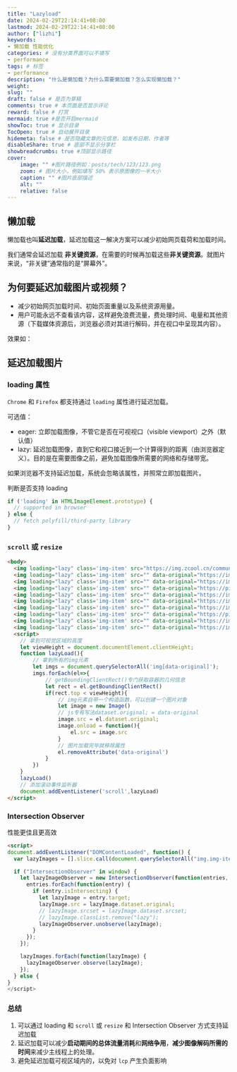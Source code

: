 ```yaml
---
title: "Lazyload"
date: 2024-02-29T22:14:41+08:00
lastmod: 2024-02-29T22:14:41+08:00
author: ["lizhi"]
keywords: 
- 懒加载 性能优化
categories: # 没有分类界面可以不填写
- performance
tags: # 标签
- performance
description: "什么是懒加载？为什么需要懒加载？怎么实现懒加载？"
weight:
slug: ""
draft: false # 是否为草稿
comments: true # 本页面是否显示评论
reward: false # 打赏
mermaid: true #是否开启mermaid
showToc: true # 显示目录
TocOpen: true # 自动展开目录
hidemeta: false # 是否隐藏文章的元信息，如发布日期、作者等
disableShare: true # 底部不显示分享栏
showbreadcrumbs: true #顶部显示路径
cover:
    image: "" #图片路径例如：posts/tech/123/123.png
    zoom: # 图片大小，例如填写 50% 表示原图像的一半大小
    caption: "" #图片底部描述
    alt: ""
    relative: false
---
```



## 懒加载

懒加载也叫**延迟加载**，延迟加载这一解决方案可以减少初始网页载荷和加载时间。

我们通常会延迟加载 **非关键资源**，在需要的时候再加载这些**非关键资源**。就图片来说，“非关键”通常指的是“屏幕外”。


## 为何要延迟加载图片或视频？

- 减少初始网页加载时间、初始页面重量以及系统资源用量。
- 用户可能永远不查看该内容，这样避免浪费流量，费处理时间、电量和其他资源（下载媒体资源后，浏览器必须对其进行解码，并在视口中呈现其内容）。

效果如：

## 延迟加载图片

### loading 属性

`Chrome` 和 `Firefox` 都支持通过 `loading` 属性进行延迟加载。

可选值：

- eager: 立即加载图像，不管它是否在可视视口（visible viewport）之外（默认值）
- lazy: 延迟加载图像，直到它和视口接近到一个计算得到的距离（由浏览器定义）。目的是在需要图像之前，避免加载图像所需要的网络和存储带宽。


如果浏览器不支持延迟加载，系统会忽略该属性，并照常立即加载图片。

判断是否支持 loading

```js
if ('loading' in HTMLImageElement.prototype) {
  // supported in browser
} else {
  // fetch polyfill/third-party library
}
```

### `scroll` 或 `resize`


```html
<body>
  <img loading="lazy" class='img-item' src="https://img.zcool.cn/community/011e0e5c231dcaa80121df9063b03f.jpg@1280w_1l_2o_100sh.jpg" data-original="https://img.zcool.cn/community/011e0e5c231dcaa80121df9063b03f.jpg@1280w_1l_2o_100sh.jpg" alt="">
  <img loading="lazy" class='img-item' src="" data-original="https://img.zcool.cn/community/01427a5c63c7dba801213f26fa8f1f.jpg@1280w_1l_2o_100sh.jpg" alt="">
  <img loading="lazy" class='img-item' src="" data-original="https://img.zcool.cn/community/0132fb60a7171011013f472074ee82.jpg@1280w_1l_2o_100sh.jpg" alt="">
  <img loading="lazy" class='img-item' src="" data-original="https://pic2.zhimg.com/v2-ac79ec66a08cdbbfd36c3f9e4f307077_1440w.jpg" alt="">
  <img loading="lazy" class='img-item' src="" data-original="https://img.zcool.cn/community/01702360a7171511013e3b7d2249ef.jpg@1280w_1l_2o_100sh.jpg" alt="">
  <img loading="lazy" class='img-item' src="" data-original="https://img.zcool.cn/community/01c9e05da91bcea8012163bae9a7ea.jpg@2o.jpg" alt="">
  <img loading="lazy" class='img-item' src="" data-original="https://img.zcool.cn/community/010c155dcec2b0a8012053c0802a12.jpg@3000w_1l_0o_100sh.jpg" alt="">
  <img loading="lazy" class='img-item' src="" data-original="https://pic2.zhimg.com/v2-b2ab50d677e6f8a9101dae446dd99acd_r.jpg" alt="">
  <img loading="lazy" class='img-item' src="" data-original="https://img.3dmgame.com/uploads/images/thumbpicfirst/20180824/1535099402_352803.jpg" alt="">
  <img loading="lazy" class='img-item' src="" data-original="https://img.zcool.cn/community/0193a55b9df41ba8012099c8aedcd0.jpg@3000w_1l_0o_100sh.jpg" alt="">
  <script>
    // 拿到可视觉区域的高度
    let viewHeight = document.documentElement.clientHeight;
    function lazyLoad(){
        // 拿到所有的img元素
        let imgs = document.querySelectorAll('img[data-original]');
        imgs.forEach(el=>{
            // getBoundingClientRect()专门获取容器的几何信息
            let rect = el.getBoundingClientRect()
            if(rect.top < viewHeight){
                // img元素自带一个构造函数，可以创建一个图片对象
                let image = new Image()
                // js专有写法dataset.original; = data-original
                image.src = el.dataset.original;
                image.onload = function(){
                    el.src = image.src
                }
                // 图片加载完毕就移除属性
                el.removeAttribute('data-original')
            }
        })
    }
    lazyLoad()
    // 添加滚动事件监听器
    document.addEventListener('scroll',lazyLoad)
</script>
```


### Intersection Observer

性能更佳且更高效

```html
<script>
document.addEventListener("DOMContentLoaded", function() {
  var lazyImages = [].slice.call(document.querySelectorAll("img.img-item"));

  if ("IntersectionObserver" in window) {
    let lazyImageObserver = new IntersectionObserver(function(entries, observer) {
      entries.forEach(function(entry) {
        if (entry.isIntersecting) {
          let lazyImage = entry.target;
          lazyImage.src = lazyImage.dataset.original;
          // lazyImage.srcset = lazyImage.dataset.srcset;
          // lazyImage.classList.remove("lazy");
          lazyImageObserver.unobserve(lazyImage);
        }
      });
    });

    lazyImages.forEach(function(lazyImage) {
      lazyImageObserver.observe(lazyImage);
    });
  } else {
}
</script>
```


### 总结

1. 可以通过 loading 和 `scroll` 或 `resize` 和 Intersection Observer 方式支持延迟加载
2. 延迟加载可以减少**启动期间的总体流量消耗**和**网络争用**，**减少图像解码所需的时间**来减少主线程上的处理。
3. 避免延迟加载可视区域内的，以免对 `lcp` 产生负面影响
